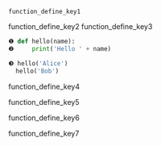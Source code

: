 ```ngMeta
function_define_key1
```

function_define_key2
function_define_key3


```python
❶ def hello(name):
❷     print('Hello ' + name)

❸ hello('Alice')
  hello('Bob')
```
function_define_key4



function_define_key5


function_define_key6


function_define_key7

